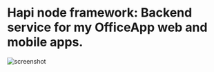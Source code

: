 # Hapi node framework: Backend service for my OfficeApp web and mobile apps.

![screenshot](./screenshot.png)
